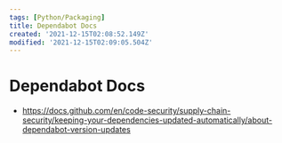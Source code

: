 ```yaml
---
tags: [Python/Packaging]
title: Dependabot Docs
created: '2021-12-15T02:08:52.149Z'
modified: '2021-12-15T02:09:05.504Z'
---
```


# Dependabot Docs

* https://docs.github.com/en/code-security/supply-chain-security/keeping-your-dependencies-updated-automatically/about-dependabot-version-updates

